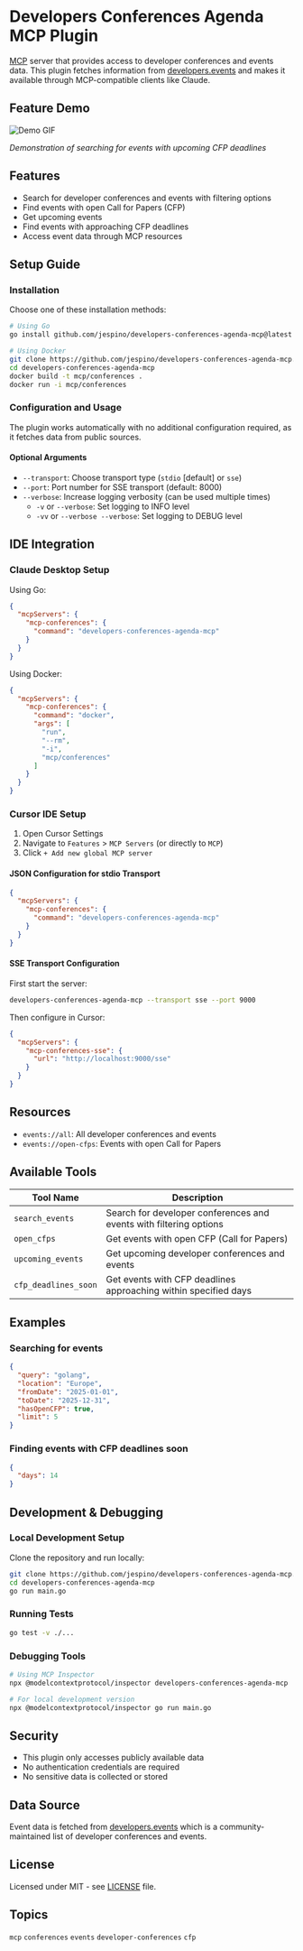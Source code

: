 # Developers Conferences Agenda MCP Plugin

[MCP](https://github.com/metoro-io/mcp-golang) server that provides access to developer conferences and events data. This plugin fetches information from [developers.events](https://developers.events/) and makes it available through MCP-compatible clients like Claude.

## Feature Demo

![Demo GIF](https://example.com/placeholder-for-demo.gif)

*Demonstration of searching for events with upcoming CFP deadlines*

## Features

- Search for developer conferences and events with filtering options
- Find events with open Call for Papers (CFP)
- Get upcoming events
- Find events with approaching CFP deadlines
- Access event data through MCP resources

## Setup Guide

### Installation

Choose one of these installation methods:

```bash
# Using Go
go install github.com/jespino/developers-conferences-agenda-mcp@latest

# Using Docker
git clone https://github.com/jespino/developers-conferences-agenda-mcp.git
cd developers-conferences-agenda-mcp
docker build -t mcp/conferences .
docker run -i mcp/conferences
```

### Configuration and Usage

The plugin works automatically with no additional configuration required, as it fetches data from public sources.

#### Optional Arguments

- `--transport`: Choose transport type (`stdio` [default] or `sse`)
- `--port`: Port number for SSE transport (default: 8000)
- `--verbose`: Increase logging verbosity (can be used multiple times)
  - `-v` or `--verbose`: Set logging to INFO level
  - `-vv` or `--verbose --verbose`: Set logging to DEBUG level

## IDE Integration

### Claude Desktop Setup

Using Go:

```json
{
  "mcpServers": {
    "mcp-conferences": {
      "command": "developers-conferences-agenda-mcp"
    }
  }
}
```

Using Docker:

```json
{
  "mcpServers": {
    "mcp-conferences": {
      "command": "docker",
      "args": [
        "run",
        "--rm",
        "-i",
        "mcp/conferences"
      ]
    }
  }
}
```

### Cursor IDE Setup

1. Open Cursor Settings
2. Navigate to `Features` > `MCP Servers` (or directly to `MCP`)
3. Click `+ Add new global MCP server`

#### JSON Configuration for stdio Transport

```json
{
  "mcpServers": {
    "mcp-conferences": {
      "command": "developers-conferences-agenda-mcp"
    }
  }
}
```

#### SSE Transport Configuration

First start the server:

```bash
developers-conferences-agenda-mcp --transport sse --port 9000
```

Then configure in Cursor:

```json
{
  "mcpServers": {
    "mcp-conferences-sse": {
      "url": "http://localhost:9000/sse"
    }
  }
}
```

## Resources

- `events://all`: All developer conferences and events
- `events://open-cfps`: Events with open Call for Papers

## Available Tools

| Tool Name | Description |
|-----------|-------------|
| `search_events` | Search for developer conferences and events with filtering options |
| `open_cfps` | Get events with open CFP (Call for Papers) |
| `upcoming_events` | Get upcoming developer conferences and events |
| `cfp_deadlines_soon` | Get events with CFP deadlines approaching within specified days |

## Examples

### Searching for events

```json
{
  "query": "golang",
  "location": "Europe",
  "fromDate": "2025-01-01",
  "toDate": "2025-12-31",
  "hasOpenCFP": true,
  "limit": 5
}
```

### Finding events with CFP deadlines soon

```json
{
  "days": 14
}
```

## Development & Debugging

### Local Development Setup

Clone the repository and run locally:

```bash
git clone https://github.com/jespino/developers-conferences-agenda-mcp.git
cd developers-conferences-agenda-mcp
go run main.go
```

### Running Tests

```bash
go test -v ./...
```

### Debugging Tools

```bash
# Using MCP Inspector
npx @modelcontextprotocol/inspector developers-conferences-agenda-mcp

# For local development version
npx @modelcontextprotocol/inspector go run main.go
```

## Security

- This plugin only accesses publicly available data
- No authentication credentials are required
- No sensitive data is collected or stored

## Data Source

Event data is fetched from [developers.events](https://developers.events/) which is a community-maintained list of developer conferences and events.

## License

Licensed under MIT - see [LICENSE](LICENSE) file.

## Topics

`mcp` `conferences` `events` `developer-conferences` `cfp`
